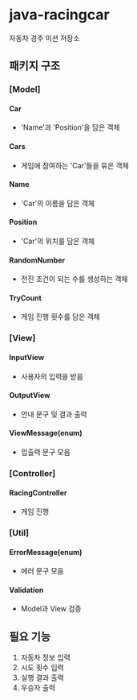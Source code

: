 # java-racingcar

자동차 경주 미션 저장소

## 패키지 구조
### [Model]
#### Car
- 'Name'과 'Position'을 담은 객체
#### Cars
- 게임에 참여하는 'Car'들을 묶은 객체
#### Name
- 'Car'의 이름을 담은 객체
#### Position
- 'Car'의 위치를 담은 객체
#### RandomNumber
- 전진 조건이 되는 수를 생성하는 객체
#### TryCount
- 게임 진행 횟수를 담은 객체

### [View]
#### InputView
- 사용자의 입력을 받음
#### OutputView
- 안내 문구 및 결과 출력
#### ViewMessage(enum)
- 입출력 문구 모음

### [Controller]
#### RacingController
- 게임 진행

### [Util]
#### ErrorMessage(enum)
- 에러 문구 모음
#### Validation
- Model과 View 검증

## 필요 기능
1. 자동차 정보 입력
2. 시도 횟수 입력
3. 실행 결과 출력
4. 우승자 출력